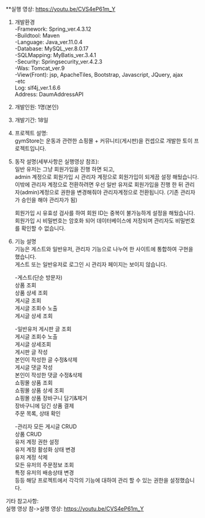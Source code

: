 **실행 영상: https://youtu.be/CVS4eP61m_Y

1. 개발환경  
   -Framework: Spring_ver.4.3.12  
   -Buildtool: Maven  
   -Language: Java_ver.11.0.4  
   -Database: MySQL_ver.8.0.17  
   -SQLMapping: MyBatis_ver.3.4.1  
   -Security: Springsecurity_ver.4.2.3  
   -Was: Tomcat_ver.9  
   -View(Front): jsp, ApacheTiles, Bootstrap, Javascript, JQuery, ajax  
   -etc  
    Log: slf4j_ver.1.6.6  
    Address: DaumAddressAPI  

2. 개발인원: 1명(본인)  

3. 개발기간: 18일  

4. 프로젝트 설명:  
   gymStore는 운동과 관련한 쇼핑몰 + 커뮤니티(게시판)을 컨셉으로 개발한 토이 프로젝트입니다.  

5. 동작 설명(세부사항은 실행영상 참조):  
   일반 유저는 그냥 회원가입을 진행 하면 되고,  
   admin 계정으로 회원가입 시 관리자 계정으로 회원가입이 되게끔 설정 해뒀습니다.  
   이밖에 관리자 계정으로 전환하려면 우선 일반 유저로 회원가입을 진행 한 뒤 
   관리자(admin)계정으로 권한을 변경해줘야 관리자계정으로 전환됩니다.
   (기존 관리자가 승인을 해야 관리자가 됨)

   회원가입 시 유효성 검사를 하여 회원 ID는 중복이 불가능하게 설정을 해뒀습니다.
   회원가입 시 비밀번호는 암호화 되어 데이터베이스에 저장되며 관리자도 비밀번호를 확인할 수 없습니다.


6. 기능 설명  
   기능은 게스트와 일반유저, 관리자 기능으로 나누어 한 사이트에 통합하여 구현을 했습니다.  
   게스트 또는 일반유저로 로그인 시 관리자 페이지는 보이지 않습니다.  

   -게스트(단순 방문자)  
    상품 조회   
    상품 상세 조회  
    게시글 조회  
    게시글 조회수 노출  
    게시글 상세 조회   

   -일반유저
    게시판 글 조회  
    게시글 조회수 노출  
    게시글 상세조회  
    게시판 글 작성  
    본인이 작성한 글 수정&삭제  
    게시글 댓글 작성  
    본인이 작성한 댓글 수정&삭제  
    쇼핑몰 상품 조회  
    쇼핑몰 상품 상세 조회  
    쇼핑몰 상품 장바구니 담기&제거  
    장바구니에 담긴 상품 결제  
    주문 목록, 상태 확인  

   -관리자 
    모든 게시글 CRUD  
    상품 CRUD  
    유저 계정 권한 설정  
    유저 계정 활성화 상태 변경  
    유저 계정 삭제  
    모든 유저의 주문정보 조회  
    특정 유저의 배송상태 변경  
    등등 해당 프로젝트에서 각각의 기능에 대하여 관리 할 수 있는 권한을 설정했습니다.  


기타 참고사항:  
실행 영상 참->실행 영상: https://youtu.be/CVS4eP61m_Y
